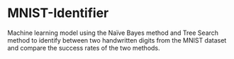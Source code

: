 # MNIST-Identifier
Machine learning model using the Naïve Bayes method and Tree Search method to identify between two handwritten digits from the MNIST dataset and compare the success rates of the two methods.
